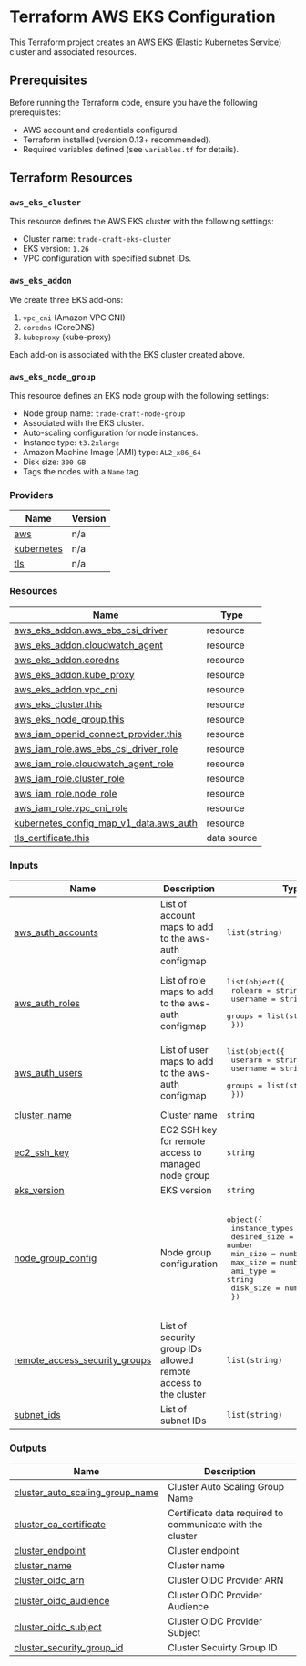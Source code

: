 # Terraform AWS EKS Configuration

This Terraform project creates an AWS EKS (Elastic Kubernetes Service) cluster and associated resources.

## Prerequisites

Before running the Terraform code, ensure you have the following prerequisites:

- AWS account and credentials configured.
- Terraform installed (version 0.13+ recommended).
- Required variables defined (see `variables.tf` for details).

## Terraform Resources

### `aws_eks_cluster`

This resource defines the AWS EKS cluster with the following settings:

- Cluster name: `trade-craft-eks-cluster`
- EKS version: `1.26`
- VPC configuration with specified subnet IDs.

### `aws_eks_addon`

We create three EKS add-ons:

1. `vpc_cni` (Amazon VPC CNI)
2. `coredns` (CoreDNS)
3. `kubeproxy` (kube-proxy)

Each add-on is associated with the EKS cluster created above.

### `aws_eks_node_group`

This resource defines an EKS node group with the following settings:

- Node group name: `trade-craft-node-group`
- Associated with the EKS cluster.
- Auto-scaling configuration for node instances.
- Instance type: `t3.2xlarge`
- Amazon Machine Image (AMI) type: `AL2_x86_64`
- Disk size: `300 GB`
- Tags the nodes with a `Name` tag.

<!-- BEGIN_TF_DOCS -->


### Providers

| Name | Version |
|------|---------|
| <a name="provider_aws"></a> [aws](#provider\_aws) | n/a |
| <a name="provider_kubernetes"></a> [kubernetes](#provider\_kubernetes) | n/a |
| <a name="provider_tls"></a> [tls](#provider\_tls) | n/a |

### Resources

| Name | Type |
|------|------|
| [aws_eks_addon.aws_ebs_csi_driver](https://registry.terraform.io/providers/hashicorp/aws/latest/docs/resources/eks_addon) | resource |
| [aws_eks_addon.cloudwatch_agent](https://registry.terraform.io/providers/hashicorp/aws/latest/docs/resources/eks_addon) | resource |
| [aws_eks_addon.coredns](https://registry.terraform.io/providers/hashicorp/aws/latest/docs/resources/eks_addon) | resource |
| [aws_eks_addon.kube_proxy](https://registry.terraform.io/providers/hashicorp/aws/latest/docs/resources/eks_addon) | resource |
| [aws_eks_addon.vpc_cni](https://registry.terraform.io/providers/hashicorp/aws/latest/docs/resources/eks_addon) | resource |
| [aws_eks_cluster.this](https://registry.terraform.io/providers/hashicorp/aws/latest/docs/resources/eks_cluster) | resource |
| [aws_eks_node_group.this](https://registry.terraform.io/providers/hashicorp/aws/latest/docs/resources/eks_node_group) | resource |
| [aws_iam_openid_connect_provider.this](https://registry.terraform.io/providers/hashicorp/aws/latest/docs/resources/iam_openid_connect_provider) | resource |
| [aws_iam_role.aws_ebs_csi_driver_role](https://registry.terraform.io/providers/hashicorp/aws/latest/docs/resources/iam_role) | resource |
| [aws_iam_role.cloudwatch_agent_role](https://registry.terraform.io/providers/hashicorp/aws/latest/docs/resources/iam_role) | resource |
| [aws_iam_role.cluster_role](https://registry.terraform.io/providers/hashicorp/aws/latest/docs/resources/iam_role) | resource |
| [aws_iam_role.node_role](https://registry.terraform.io/providers/hashicorp/aws/latest/docs/resources/iam_role) | resource |
| [aws_iam_role.vpc_cni_role](https://registry.terraform.io/providers/hashicorp/aws/latest/docs/resources/iam_role) | resource |
| [kubernetes_config_map_v1_data.aws_auth](https://registry.terraform.io/providers/hashicorp/kubernetes/latest/docs/resources/config_map_v1_data) | resource |
| [tls_certificate.this](https://registry.terraform.io/providers/hashicorp/tls/latest/docs/data-sources/certificate) | data source |

### Inputs

| Name | Description | Type | Default | Required |
|------|-------------|------|---------|:--------:|
| <a name="input_aws_auth_accounts"></a> [aws\_auth\_accounts](#input\_aws\_auth\_accounts) | List of account maps to add to the aws-auth configmap | `list(string)` | `[]` | no |
| <a name="input_aws_auth_roles"></a> [aws\_auth\_roles](#input\_aws\_auth\_roles) | List of role maps to add to the aws-auth configmap | <pre>list(object({<br>    rolearn  = string<br>    username = string<br>    groups   = list(string)<br>  }))</pre> | `[]` | no |
| <a name="input_aws_auth_users"></a> [aws\_auth\_users](#input\_aws\_auth\_users) | List of user maps to add to the aws-auth configmap | <pre>list(object({<br>    userarn  = string<br>    username = string<br>    groups   = list(string)<br>  }))</pre> | `[]` | no |
| <a name="input_cluster_name"></a> [cluster\_name](#input\_cluster\_name) | Cluster name | `string` | n/a | yes |
| <a name="input_ec2_ssh_key"></a> [ec2\_ssh\_key](#input\_ec2\_ssh\_key) | EC2 SSH key for remote access to managed node group | `string` | n/a | yes |
| <a name="input_eks_version"></a> [eks\_version](#input\_eks\_version) | EKS version | `string` | `"1.28"` | no |
| <a name="input_node_group_config"></a> [node\_group\_config](#input\_node\_group\_config) | Node group configuration | <pre>object({<br>    instance_types = list(string)<br>    desired_size   = number<br>    min_size       = number<br>    max_size       = number<br>    ami_type       = string<br>    disk_size      = number<br>  })</pre> | <pre>{<br>  "ami_type": "AL2_x86_64",<br>  "desired_size": 3,<br>  "disk_size": 300,<br>  "instance_types": [<br>    "t3.2xlarge"<br>  ],<br>  "max_size": 5,<br>  "min_size": 3<br>}</pre> | no |
| <a name="input_remote_access_security_groups"></a> [remote\_access\_security\_groups](#input\_remote\_access\_security\_groups) | List of security group IDs allowed remote access to the cluster | `list(string)` | `[]` | no |
| <a name="input_subnet_ids"></a> [subnet\_ids](#input\_subnet\_ids) | List of subnet IDs | `list(string)` | n/a | yes |

### Outputs

| Name | Description |
|------|-------------|
| <a name="output_cluster_auto_scaling_group_name"></a> [cluster\_auto\_scaling\_group\_name](#output\_cluster\_auto\_scaling\_group\_name) | Cluster Auto Scaling Group Name |
| <a name="output_cluster_ca_certificate"></a> [cluster\_ca\_certificate](#output\_cluster\_ca\_certificate) | Certificate data required to communicate with the cluster |
| <a name="output_cluster_endpoint"></a> [cluster\_endpoint](#output\_cluster\_endpoint) | Cluster endpoint |
| <a name="output_cluster_name"></a> [cluster\_name](#output\_cluster\_name) | Cluster name |
| <a name="output_cluster_oidc_arn"></a> [cluster\_oidc\_arn](#output\_cluster\_oidc\_arn) | Cluster OIDC Provider ARN |
| <a name="output_cluster_oidc_audience"></a> [cluster\_oidc\_audience](#output\_cluster\_oidc\_audience) | Cluster OIDC Provider Audience |
| <a name="output_cluster_oidc_subject"></a> [cluster\_oidc\_subject](#output\_cluster\_oidc\_subject) | Cluster OIDC Provider Subject |
| <a name="output_cluster_security_group_id"></a> [cluster\_security\_group\_id](#output\_cluster\_security\_group\_id) | Cluster Secuirty Group ID |
<!-- END_TF_DOCS -->
